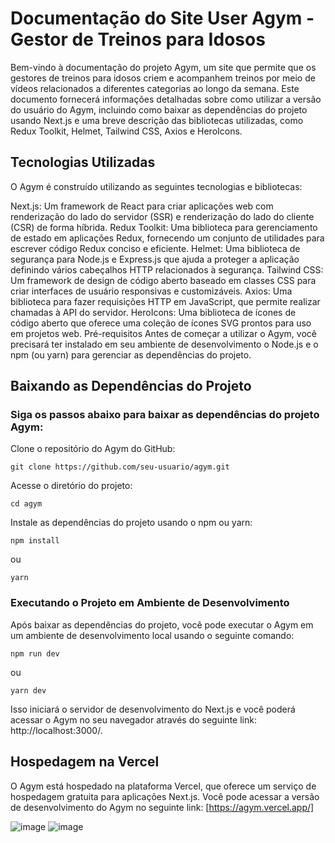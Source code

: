 # Documentação do Site User Agym - Gestor de Treinos para Idosos

Bem-vindo à documentação do projeto Agym, um site que permite que os gestores de treinos para idosos criem e acompanhem treinos por meio de vídeos relacionados a diferentes categorias ao longo da semana. Este documento fornecerá informações detalhadas sobre como utilizar a versão do usuário do Agym, incluindo como baixar as dependências do projeto usando Next.js e uma breve descrição das bibliotecas utilizadas, como Redux Toolkit, Helmet, Tailwind CSS, Axios e HeroIcons.

## Tecnologias Utilizadas
O Agym é construído utilizando as seguintes tecnologias e bibliotecas:

Next.js: Um framework de React para criar aplicações web com renderização do lado do servidor (SSR) e renderização do lado do cliente (CSR) de forma híbrida.
Redux Toolkit: Uma biblioteca para gerenciamento de estado em aplicações Redux, fornecendo um conjunto de utilidades para escrever código Redux conciso e eficiente.
Helmet: Uma biblioteca de segurança para Node.js e Express.js que ajuda a proteger a aplicação definindo vários cabeçalhos HTTP relacionados à segurança.
Tailwind CSS: Um framework de design de código aberto baseado em classes CSS para criar interfaces de usuário responsivas e customizáveis.
Axios: Uma biblioteca para fazer requisições HTTP em JavaScript, que permite realizar chamadas à API do servidor.
HeroIcons: Uma biblioteca de ícones de código aberto que oferece uma coleção de ícones SVG prontos para uso em projetos web.
Pré-requisitos
Antes de começar a utilizar o Agym, você precisará ter instalado em seu ambiente de desenvolvimento o Node.js e o npm (ou yarn) para gerenciar as dependências do projeto.

## Baixando as Dependências do Projeto
### Siga os passos abaixo para baixar as dependências do projeto Agym:

Clone o repositório do Agym do GitHub:
```
git clone https://github.com/seu-usuario/agym.git
```
Acesse o diretório do projeto:
```
cd agym
```
Instale as dependências do projeto usando o npm ou yarn:
```
npm install
```
ou
```
yarn
```

### Executando o Projeto em Ambiente de Desenvolvimento
Após baixar as dependências do projeto, você pode executar o Agym em um ambiente de desenvolvimento local usando o seguinte comando:
```
npm run dev
```
ou
```
yarn dev
```

Isso iniciará o servidor de desenvolvimento do Next.js e você poderá acessar o Agym no seu navegador através do seguinte link: http://localhost:3000/.

## Hospedagem na Vercel
O Agym está hospedado na plataforma Vercel, que oferece um serviço de hospedagem gratuita para aplicações Next.js. Você pode acessar a versão de desenvolvimento do Agym no seguinte link: [https://agym.vercel.app/]

![image](https://user-images.githubusercontent.com/64960771/231770694-fbc7074a-c836-4d00-a884-99f0e150ccd8.png)
![image](https://user-images.githubusercontent.com/64960771/231770761-78cfed73-256d-4d17-b023-0a81b833c4e1.png)
